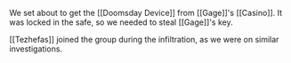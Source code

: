 We set about to get the [[Doomsday Device]] from [[Gage]]'s [[Casino]]. It was locked in the safe, so we needed to steal [[Gage]]'s key. 

[[Tezhefas]] joined the group during the infiltration, as we were on similar investigations.